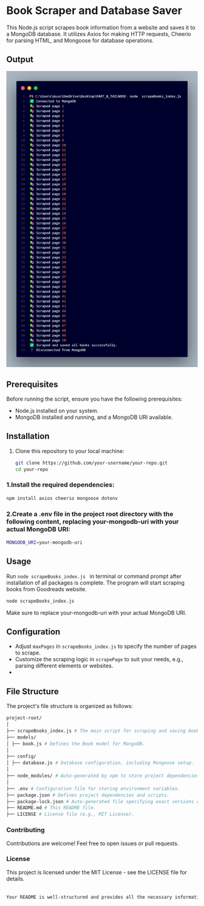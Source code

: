 # Book Scraper and Database Saver

This Node.js script scrapes book information from a website and saves it to a MongoDB database. It utilizes Axios for making HTTP requests, Cheerio for parsing HTML, and Mongoose for database operations.
## Output
![Output Image](img/output_BOOK.png)

## Prerequisites

Before running the script, ensure you have the following prerequisites:

- Node.js installed on your system.
- MongoDB installed and running, and a MongoDB URI available.

## Installation

1. Clone this repository to your local machine:

   ```bash
   git clone https://github.com/your-username/your-repo.git
   cd your-repo


### 1.Install the required dependencies:

```bash
npm install axios cheerio mongoose dotenv
```

### 2.Create a .env file in the project root directory with the following content, replacing your-mongodb-uri with your actual MongoDB URI:

```bash
MONGODB_URI=your-mongodb-uri

```
## Usage
Run `node scrapeBooks_index.js ` in terminal or command prompt after installation of all packages is complete. The program will start scraping books from Goodreads website.

```bash
node scrapeBooks_index.js
```
Make sure to replace your-mongodb-uri with your actual MongoDB URI.

## Configuration

- Adjust `maxPages` in `scrapeBooks_index.js` to specify the number of pages to scrape.
- Customize the scraping logic in `scrapePage` to suit your needs, e.g., parsing different elements or websites.
- 
## File Structure

The project's file structure is organized as follows:

```bash
project-root/
│
├── scrapeBooks_index.js # The main script for scraping and saving book data.
├── models/
│ ├── book.js # Defines the Book model for MongoDB.
│
├── config/
│ ├── database.js # Database configuration, including Mongoose setup.
│
├── node_modules/ # Auto-generated by npm to store project dependencies.
│
├── .env # Configuration file for storing environment variables.
├── package.json # Defines project dependencies and scripts.
├── package-lock.json # Auto-generated file specifying exact versions of dependencies.
├── README.md # This README file.
├── LICENSE # License file (e.g., MIT License).
```
### Contributing
Contributions are welcome! Feel free to open issues or pull requests.

### License
This project is licensed under the MIT License - see the LICENSE file for details.
```bash

Your README is well-structured and provides all the necessary information in one code block. It looks good!

```
